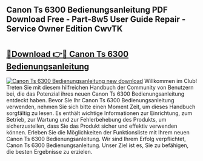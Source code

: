 ## Canon Ts 6300 Bedienungsanleitung PDF Download Free - Part-8w5 User Guide Repair - Service Owner Edition CwvTK

# <h2><a href="http://df48g8.blite.top/?on=Canon+Ts+6300+Bedienungsanleitung">🔗Download 👉🔴 Canon Ts 6300 Bedienungsanleitung</a></h2>

[![Canon Ts 6300 Bedienungsanleitung new download](https://i.imgur.com/lujVjoI.png)](http://df48g8.blite.top/?on=Canon+Ts+6300+Bedienungsanleitung)
Willkommen im Club! Treten Sie mit diesem hilfreichen Handbuch der Community von Benutzern bei, die das Potenzial ihres neuen Canon Ts 6300 Bedienungsanleitung entdeckt haben. Bevor Sie Ihr Canon Ts 6300 Bedienungsanleitung verwenden, nehmen Sie sich bitte einen Moment Zeit, um dieses Handbuch sorgfältig zu lesen. Es enthält wichtige Informationen zur Einrichtung, zum Betrieb, zur Wartung und zur Fehlerbehebung des Produkts, um sicherzustellen, dass Sie das Produkt sicher und effektiv verwenden können. Erleben Sie die Möglichkeiten der Funktionsliste mit Ihrem neuen Canon Ts 6300 Bedienungsanleitung. Wir sind Ihrem Erfolg verpflichtet, Canon Ts 6300 Bedienungsanleitung. Unser Ziel ist es, Sie zu befähigen, die besten Ergebnisse zu erzielen.
